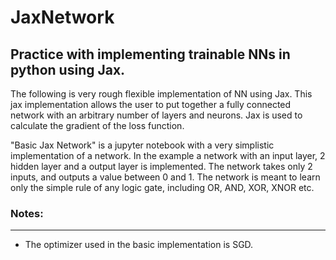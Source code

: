 # JaxNetwork
## Practice with implementing trainable NNs in python using Jax. 

The following is very rough flexible implementation of NN using Jax. This jax implementation allows the user to put together a fully connected network with an arbitrary number of layers and neurons. Jax is used to calculate the gradient of the loss function. 

"Basic Jax Network" is a jupyter notebook with a very simplistic implementation of a network. In the example a network with an input layer, 2 hidden layer and a output layer is implemented. The network takes only 2 inputs, and outputs a value between 0 and 1. The network is meant to learn only the simple rule of any logic gate, including OR, AND, XOR, XNOR etc. 


### Notes: 
----

- The optimizer used in the basic implementation is SGD. 



